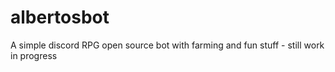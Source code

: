 # albertosbot
A simple discord RPG open source bot with farming and fun stuff - still work in progress

